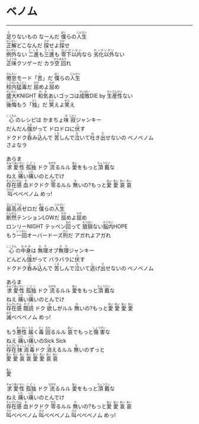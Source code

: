 # ベノム
---
<lyric>
<ruby>足<rt>た</rt></ruby>りないもの なーんだ <ruby>僕<rt>ぼく</rt></ruby>らの<ruby>人生<rt>じんせい</rt></ruby><br/>
<ruby>正解<rt>せいかい</rt></ruby>どこなんだ <ruby>探<rt>さが</rt></ruby>せよ<ruby>探<rt>さが</rt></ruby>せ<br/>
<ruby>例外<rt>れいがい</rt></ruby>ない <ruby>二進<rt>にっち</rt></ruby>も<ruby>三進<rt>さっち</rt></ruby>も <ruby>零下<rt>れいか</rt></ruby><ruby>以内<rt>いない</rt></ruby>なら <ruby>劣化<rt>れっか</rt></ruby><ruby>以外<rt>いがい</rt></ruby>ない<br/>
<ruby>正味<rt>しょうみ</rt></ruby>クソゲーだ カラ<ruby>空回<rt>からまわり</rt></ruby>れ<br/>
<br/>
<ruby>倦怠<rt>けんたい</rt></ruby>モード「<ruby>苦<rt>く</rt></ruby>」だ <ruby>僕<rt>ぼく</rt></ruby>らの<ruby>人生<rt>じんせい</rt></ruby><br/>
<ruby>校内<rt>こうない</rt></ruby><ruby>猛毒<rt>もうどく</rt></ruby>だ <ruby>屈<rt>かが</rt></ruby>めよ<ruby>屈<rt>かが</rt></ruby>め<br/>
<ruby>盛大<rt>せいだい</rt></ruby>KNIGHT <ruby>和気<rt>わき</rt></ruby>あいゴッコは<ruby>成敗<rt>せいばい</rt></ruby>DIE by <ruby>生産性<rt>せいさんせい</rt></ruby>ない<br/>
<ruby>後悔<rt>こうかい</rt></ruby>もう「<ruby>独<rt>どく</rt></ruby>」だ <ruby>笑<rt>わら</rt></ruby>えよ<ruby>笑<rt>わら</rt></ruby>え<br/>
<br/>
<ruby>心<rt>こころん</rt></ruby>のレシピは かまちょ<ruby>味<rt>み</rt></ruby> <ruby>寂<rt>じゃく</rt></ruby>ジャンキー<br/>
だんだん<ruby>強<rt>つよ</rt></ruby>がって ドロドロに<ruby>伏<rt>ふ</rt></ruby>す<br/>
ドクドク<ruby>呑<rt>の</rt></ruby>み<ruby>込<rt>こ</rt></ruby>んで <ruby>苦<rt>くる</rt></ruby>しんで<ruby>泣<rt>な</rt></ruby>いて<ruby>吐<rt>は</rt></ruby>き<ruby>出<rt>だ</rt></ruby>せないの ベノベノム<br/>
さよなラ<br/>
<br/>
あらま<br/>
<ruby>求愛<rt>きゅうあい</rt></ruby><ruby>性<rt>せい</rt></ruby> <ruby>孤独<rt>こどく</rt></ruby> ドク <ruby>流<rt>ながれ</rt></ruby>るルル <ruby>愛<rt>あい</rt></ruby>をもっと<ruby>頂戴<rt>ちょうだい</rt></ruby>な<br/>
ねえ <ruby>痛<rt>いた</rt></ruby>い<ruby>痛<rt>いた</rt></ruby>いのとんでけ<br/>
<ruby>存在感<rt>そんざいかん</rt></ruby> <ruby>血<rt>ち</rt></ruby>ドクドク <ruby>零<rt>なが</rt></ruby>るルル <ruby>無<rt>な</rt></ruby>いの?もっと<ruby>愛<rt>あい</rt></ruby> <ruby>愛<rt>あい</rt></ruby> <ruby>哀<rt>あい</rt></ruby> <ruby>哀<rt>あい</rt></ruby><br/>
<ruby>叫<rt>さけび</rt></ruby>ベベベノム めっ!<br/>
<br/>
<ruby>最高点<rt>さいこうてん</rt></ruby>ゼロだ <ruby>僕<rt>ぼく</rt></ruby>らの<ruby>人生<rt>じんせい</rt></ruby><br/>
<ruby>断然<rt>だんぜん</rt></ruby>テンションLOWだ <ruby>屈<rt>かが</rt></ruby>めよ<ruby>屈<rt>かが</rt></ruby>め<br/>
ロンリーNIGHT テッペン<ruby>回<rt>まわ</rt></ruby>って <ruby>狼狽<rt>ろうばい</rt></ruby>ない<ruby>脳内<rt>のうない</rt></ruby>HOPE<br/>
もう<ruby>一<rt>いっ</rt></ruby><ruby>回<rt>かい</rt></ruby>オーバードーズ<ruby>刑<rt>けい</rt></ruby>だ アガれよアガれ<br/>
<br/>
<ruby>心<rt>こころん</rt></ruby>の<ruby>中身<rt>なかみ</rt></ruby>は <ruby>無理<rt>むり</rt></ruby>オブ<ruby>無理<rt>むり</rt></ruby>ジャンキー<br/>
どんどん<ruby>強<rt>つよ</rt></ruby>がって バラバラに<ruby>伏<rt>ふ</rt></ruby>す<br/>
ドクドク<ruby>呑<rt>の</rt></ruby>み<ruby>込<rt>こ</rt></ruby>んで <ruby>苦<rt>くる</rt></ruby>しんで<ruby>泣<rt>な</rt></ruby>いて<ruby>逃<rt>に</rt></ruby>げ<ruby>出<rt>だ</rt></ruby>せないの ベノベノム<br/>
<br/>
あらま<br/>
<ruby>求愛<rt>きゅうあい</rt></ruby><ruby>性<rt>せい</rt></ruby> <ruby>孤独<rt>こどく</rt></ruby> ドク <ruby>流<rt>ながれ</rt></ruby>るルル <ruby>愛<rt>あい</rt></ruby>をもっと<ruby>頂戴<rt>ちょうだい</rt></ruby>な<br/>
ねえ <ruby>痛<rt>いた</rt></ruby>い<ruby>痛<rt>いた</rt></ruby>いのとんでけ<br/>
<ruby>存在感<rt>そんざいかん</rt></ruby> <ruby>既読<rt>きどく</rt></ruby> ドク <ruby>欲<rt>ほ</rt></ruby>しがルル <ruby>無<rt>な</rt></ruby>いの?もっと<ruby>愛<rt>あい</rt></ruby> <ruby>愛<rt>あい</rt></ruby> <ruby>愛<rt>あい</rt></ruby> <ruby>愛<rt>あい</rt></ruby><br/>
<ruby>滅<rt>ほろ</rt></ruby>べベベノム めっ!<br/>
<br/>
もう<ruby>悪性<rt>あくせい</rt></ruby> <ruby>届<rt>とど</rt></ruby>く<ruby>毒<rt>どく</rt></ruby> <ruby>回<rt>まわ</rt></ruby>るルル <ruby>哀<rt>あい</rt></ruby>でもっと<ruby>傷害<rt>しょうがい</rt></ruby>な<br/>
ねえ <ruby>痛<rt>いた</rt></ruby>い<ruby>痛<rt>いた</rt></ruby>いのSick Sick<br/>
<ruby>存在<rt>そんざい</rt></ruby><ruby>抹消<rt>まっしょう</rt></ruby><ruby>毒<rt>どく</rt></ruby>ドク <ruby>消<rt>き</rt></ruby>えるルル <ruby>無<rt>な</rt></ruby>いのずっと<br/>
<ruby>愛<rt>あい</rt></ruby> <ruby>愛<rt>あい</rt></ruby> <ruby>哀<rt>あい</rt></ruby> <ruby>哀<rt>あい</rt></ruby> <ruby>愛<rt>あい</rt></ruby> <ruby>愛<rt>あい</rt></ruby> <ruby>哀<rt>あい</rt></ruby> <ruby>哀<rt>あい</rt></ruby><br/>
<br/>
<ruby>愛<rt>あい</rt></ruby><br/>
<br/>
<ruby>求愛<rt>きゅうあい</rt></ruby><ruby>性<rt>せい</rt></ruby> <ruby>孤独<rt>こどく</rt></ruby> ドク <ruby>流<rt>ながれ</rt></ruby>るルル <ruby>愛<rt>あい</rt></ruby>をもっと<ruby>頂戴<rt>ちょうだい</rt></ruby>な<br/>
ねえ <ruby>痛<rt>いた</rt></ruby>い<ruby>痛<rt>いた</rt></ruby>いのとんでけ<br/>
<ruby>存在感<rt>そんざいかん</rt></ruby> <ruby>血<rt>ち</rt></ruby>ドクドク <ruby>零<rt>ぜろ</rt></ruby>るルル <ruby>無<rt>な</rt></ruby>いの?もっと<ruby>愛<rt>あい</rt></ruby> <ruby>愛<rt>あい</rt></ruby> <ruby>哀<rt>あい</rt></ruby> <ruby>哀<rt>あい</rt></ruby><br/>
<ruby>叫<rt>さけ</rt></ruby>べベベノム <ruby>叫<rt>さけ</rt></ruby>べベベノム <ruby>叫<rt>さけ</rt></ruby>べベベノム めっ!<br/>
</lyric>
